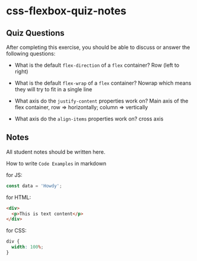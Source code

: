 # css-flexbox-quiz-notes

## Quiz Questions

After completing this exercise, you should be able to discuss or answer the following questions:

- What is the default `flex-direction` of a `flex` container?
  Row (left to right)

- What is the default `flex-wrap` of a `flex` container?
  Nowrap which means they will try to fit in a single line

- What axis do the `justify-content` properties work on?
  Main axis of the flex container, row => horizontally; column => vertically

- What axis do the `align-items` properties work on?
  cross axis

## Notes

All student notes should be written here.

How to write `Code Examples` in markdown

for JS:

```javascript
const data = 'Howdy';
```

for HTML:

```html
<div>
  <p>This is text content</p>
</div>
```

for CSS:

```css
div {
  width: 100%;
}
```
